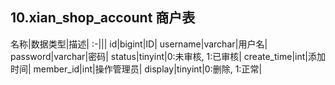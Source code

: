 ## 10.xian_shop_account 商户表

名称|数据类型|描述|
:-|||
id|bigint|ID|
username|varchar|用户名|
password|varchar|密码|
status|tinyint|0:未审核, 1:已审核|
create_time|int|添加时间|
member_id|int|操作管理员|
display|tinyint|0:删除, 1:正常|